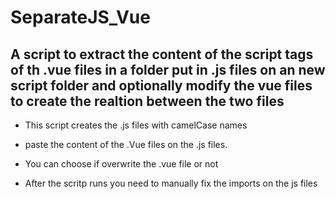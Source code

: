 # SeparateJS_Vue

## A script to extract the content of the script tags of th .vue files in a folder put in .js files on an new script folder and optionally modify the vue files to create the realtion between the two files

- This script creates the .js files with camelCase names
- paste the <scritp /> content of the .Vue files on the .js files.

- You can choose if overwrite the .vue file or not
- After the scritp runs you need to manually fix the imports on the js files
